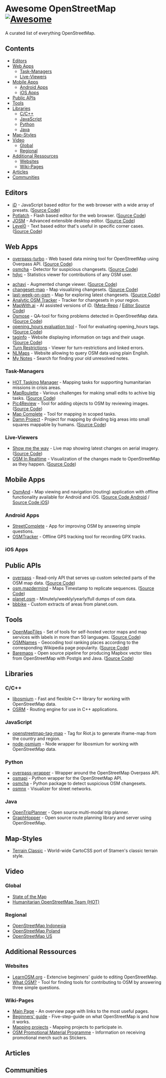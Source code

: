 # Awesome OpenStreetMap [![Awesome](https://awesome.re/badge.svg)](https://awesome.re)

A curated list of everything OpenStreetMap.

## Contents

* [Editors](#editors)
* [Web Apps](#web-apps)
  * [Task-Managers](#task-managers)
  * [Live-Viewers](#live-viewers)
* [Mobile Apps](#mobile-apps)
  * [Android Apps](#android-apps)
  * [iOS Apps](#ios-apps)
* [Public APIs](#public-apis)
* [Tools](#tools)
* [Libraries](#libraries)
  * [C/C++](#cc)
  * [JavaScript](#javascript)
  * [Python](#python)
  * [Java](#java)
* [Map-Styles](#map-styles)
* [Video](#video)
  * [Global](#global)
  * [Regional](#regional)
* [Additional Ressources](#additional-ressources)
  * [Websites](#websites)
  * [Wiki-Pages](#wiki-pages)
* [Articles](#articles)
* [Communities](#communities)

## Editors

* [iD](http://www.openstreetmap.org/edit?editor=id) - JavaScript based editor for the web browser with a wide array of presets. ([Source Code](https://github.com/openstreetmap/iD))
* [Potlatch](https://www.openstreetmap.org/edit?editor=potlatch2) - Flash based editor for the web browser. ([Source Code](https://git.openstreetmap.org/potlatch2.git))
* [JOSM](https://josm.openstreetmap.de) - Advanced extensible desktop editor. ([Source Code](https://josm.openstreetmap.de/browser))
* [Level0](http://level0.osmz.ru/) - Text based editor that's useful in specific corner cases. ([Source Code](https://github.com/zverik/level0))

## Web Apps

* [overpass-turbo](http://overpass-turbo.eu) - Web based data mining tool for OpenStreetMap using Overpass API. ([Source Code](https://github.com/tyrasd/overpass-turbo))
* [osmcha](https://osmcha.mapbox.com) - Detector for suspicious changesets. ([Source Code](https://github.com/mapbox/osmcha-frontend))
* [hdyc](http://hdyc.neis-one.org) - Statistics viewer for contributions of any OSM user.
<!--Offline, may be because of russia-ukraine-war - * [whodidit](http://zverik.osm.rambler.ru/whodidit/) - Changesets analyzer.-->
* [achavi](https://overpass-api.de/achavi/) - Augmented change viewer. ([Source Code](https://github.com/nrenner/achavi/))
* [changeset-map](http://osmlab.github.io/changeset-map/) - Map visualizing changesets. ([Source Code](https://github.com/osmlab/changeset-map))
* [last-week-on-osm](https://tyrasd.github.io/latest-changes/#2/15.0/-15.0) - Map for exploring latest changesets. ([Source Code](https://github.com/tyrasd/latest-changes/))
* [Analytic OSM Tracker](https://github.com/MichaelVL/osm-analytic-tracker) - Tracker for changesets in your region.
* [MapWith.ai](https://mapwith.ai/) - AI assisted versions of iD. ([Meta-Repo](https://github.com/facebookmicrosites/Open-Mapping-At-Facebook) / [Editor Source Code](https://github.com/facebookincubator/RapiD))
* [Osmose](https://osmose.openstreetmap.fr) - QA-tool for fixing problems detected in OpenStreetMap data. ([Source Code](https://github.com/osm-fr?q=osmose))
* [opening_hours evaluation tool](https://openingh.openstreetmap.de/evaluation_tool/) - Tool for evaluating opening_hours tags. ([Source Code](https://github.com/opening-hours/opening_hours.js))
* [taginfo](https://taginfo.openstreetmap.org/) - Website displaying information on tags and their usage. ([Source Code](https://github.com/taginfo/taginfo/))
* [Turn Restrictions](https://ahorn.lima-city.de/tr/) - Viewer for turn-restrictions and linked errors.
* [NLMaps](https://nlmaps.gorgor.de/) - Website allowing to query OSM data using plain English.
* [My Notes](https://my-notes.osm-hr.org/) - Search for finding your old unresolved notes.

### Task-Managers

* [HOT Tasking Manager](https://tasks.hotosm.org/) - Mapping tasks for supporting humanitarian missions in crisis areas.
* [MapRoulette](https://maproulette.org/) - Various challenges for making small edits to achive big tasks. ([Source Code](https://github.com/osmlab/maproulette3))
* [Pic4Review](https://pic4review.pavie.info/#/) - Tool for adding objects to OSM by reviewing images. ([Source Code](https://framagit.org/Pic4Carto/Pic4Review))
* [Map Complete](https://mapcomplete.osm.be/) - Tool for mapping in scoped tasks.
* [Damn Project](https://www.damn-project.org/) - Project for mapping by dividing big areas into small squares mappable by humans. ([Source Code](https://git.sr.ht/~qeef/damn-deploy))

### Live-Viewers

* [Show me the way](https://osmlab.github.io/show-me-the-way/) - Live map showing latest changes on aerial imagery. ([Source Code](https://github.com/osmlab/show-me-the-way/))
* [OSM In Realtime](https://osm-in-realtime.jwestman.net/) - Visualization of the changes made to OpenStreetMap as they happen. ([Source Code](https://gitlab.com/jwestman/osm-in-realtime))

## Mobile Apps

* [OsmAnd](https://osmand.net) - Map viewing and navigation (routing) application with offline functionality available for Android and iOS. ([Source Code Android](https://github.com/osmandapp/OsmAnd) / [Source Code iOS](https://github.com/osmandapp/OsmAnd-iOS))

### Android Apps

* [StreetComplete](https://github.com/westnordost/StreetComplete) - App for improving OSM by answering simple questions.
* [OSMTracker](https://github.com/labexp/osmtracker-android) - Offline GPS tracking tool for recording GPX tracks.

### iOS Apps

## Public APIs

* [overpass](http://overpass-api.de) - Read-only API that serves up custom selected parts of the OSM map data. ([Source Code](https://github.com/drolbr/Overpass-API))
* [osm.mazdermind](https://osm.mazdermind.de/replicate-sequences/) - Maps Timestamp to replicate sequences. ([Source Code](https://github.com/MaZderMind/replicate-sequences))
* [planet.osm](http://planet.osm.org) - Minutely/weekly/yearly/full dumps of osm data.
* [bbbike](https://extract.bbbike.org) - Custom extracts of areas from planet.osm.

## Tools

* [OpenMapTiles](https://openmaptiles.org/) - Set of tools for self-hosted vector maps and map services with labels in more than 50 languages. ([Source Code](https://github.com/openmaptiles))
* [OSMNames](http://osmnames.org/) - Geocoding tool ranking places according to the corresponding Wikipedia page popularity. ([Source Code](https://github.com/osmnames/osmnames))
* [Baremaps](https://www.baremaps.com/) - Open source pipeline for producing Mapbox vector tiles from OpenStreetMap with Postgis and Java. ([Source Code](https://github.com/baremaps/baremaps))

## Libraries

### C/C++

* [libosmium](https://github.com/osmcode/libosmium) - Fast and flexible C++ library for working with OpenStreetMap data.
* [OSRM](https://github.com/Project-OSRM/osrm-backend) -  Routing engine for use in C++ applications.

### JavaScript

* [openstreetmap-tag-map](https://github.com/tanrax/openstreetmap-tag-map) - Tag for Riot.js to generate iframe-map from the country and region.
* [node-osmium](https://github.com/osmcode/node-osmium) - Node wrapper for libosmium for working with OpenStreetMap data.

### Python

* [overpass-wrapper](https://github.com/mvexel/overpass-api-python-wrapper) - Wrapper around the OpenStreetMap Overpass API.
* [osmapi](https://github.com/metaodi/osmapi) - Python wrapper for the OpenStreetMap API.
* [osmcha](https://github.com/willemarcel/osmcha) - Python package to detect suspicious OSM changesets.
* [osmnx](https://github.com/gboeing/osmnx) - Visualizer for street networks.

### Java

* [OpenTripPlanner](https://github.com/opentripplanner/OpenTripPlanner) - Open source multi-modal trip planner.
* [GraphHopper](https://github.com/graphhopper/graphhopper) - Open source route planning library and server using OpenStreetMap.

## Map-Styles

* [Terrain Classic](https://github.com/stamen/terrain-classic) - World-wide CartoCSS port of Stamen's classic terrain style.

## Video

### Global

* [State of the Map](https://www.youtube.com/channel/UCLqJsr_5PfdvDFbgv1qp2aQ)
* [Humanitarian OpenStreetMap Team (HOT)](https://www.youtube.com/user/hotosm)

### Regional

* [OpenStreetMap Indonesia](https://www.youtube.com/channel/UCRqMbcsT9ummMvByc1BlsDQ)
* [OpenStreetMap Poland](https://www.youtube.com/channel/UCH4PSBSafxZ-YWg8RCRbHjA)
* [OpenStreetMap US](https://www.youtube.com/channel/UCQpS2iHNVR-_6nAxt87nwCw)

## Additional Ressources

### Websites

* [LearnOSM.org](https://learnosm.org/en/beginner/) - Extencive beginners' guide to editing OpenStreetMap.
* [What OSM?](https://whatosm.pavie.info/) - Tool for finding tools for contributing to OSM by answering three simple questions.

### Wiki-Pages

* [Main Page](https://wiki.openstreetmap.org/wiki/Main_Page) - An overview page with links to the most useful pages.
* [Beginners' guide](https://wiki.openstreetmap.org/wiki/Beginners'_guide) - Five-step-guide on what OpenStreetMap is and how it works.
* [Mapping projects](https://wiki.openstreetmap.org/wiki/Mapping_projects) - Mapping projects to participate in.
* [OSM Promotional Material Programme](https://wiki.openstreetmap.org/wiki/OSM_Promotional_Material_Programme) - Information on receiving promotional merch such as Stickers.

## Articles

## Communities
